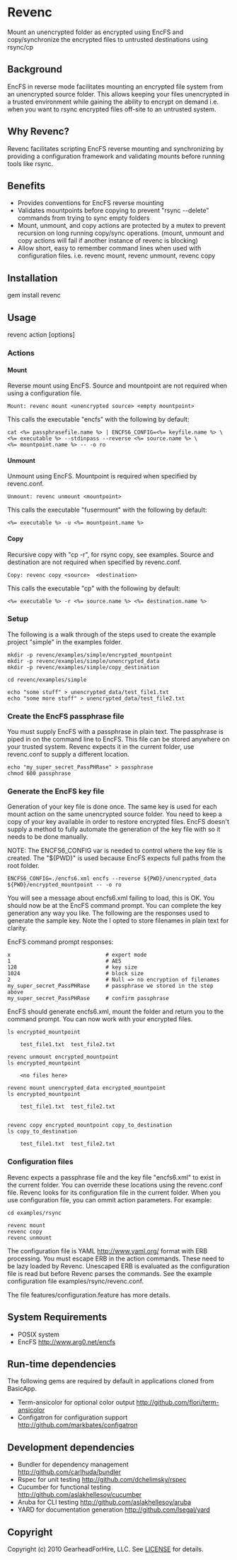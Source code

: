 Revenc
======

Mount an unencrypted folder as encrypted using EncFS and copy/synchronize the 
encrypted files to untrusted destinations using rsync/cp

Background
----------

EncFS in reverse mode facilitates mounting an encrypted file system 
from an unencrypted source folder.  This allows keeping your files unencrypted 
in a trusted environment while gaining the ability to encrypt on demand 
i.e. when you want to rsync encrypted files off-site to an untrusted system.

Why Revenc?
-----------

Revenc facilitates scripting EncFS reverse mounting and synchronizing by 
providing a configuration framework and validating mounts before running tools 
like rsync.

Benefits 
--------

* Provides conventions for EncFS reverse mounting
* Validates mountpoints before copying to prevent "rsync --delete" commands 
  from trying to sync empty folders 
* Mount, unmount, and copy actions are protected by a mutex to prevent 
  recursion on long running copy/sync operations.  (mount, unmount and 
  copy actions will fail if another instance of revenc is blocking)
* Allow short, easy to remember command lines when used with configuration files.
  i.e. revenc mount, revenc unmount, revenc copy

Installation
------------

gem install revenc


Usage
-----

revenc action [options]

### Actions ###

#### Mount ####

Reverse mount using EncFS. Source and mountpoint are not required when
using a configuration file.

    Mount: revenc mount <unencrypted source> <empty mountpoint>

This calls the executable "encfs" with the following by default:

    cat <%= passphrasefile.name %> | ENCFS6_CONFIG=<%= keyfile.name %> \
    <%= executable %> --stdinpass --reverse <%= source.name %> \
    <%= mountpoint.name %> -- -o ro

#### Unmount ####

Unmount using EncFS. Mountpoint is required when specified by revenc.conf.

    Unmount: revenc unmount <mountpoint> 

This calls the executable "fusermount" with the following by default:

    <%= executable %> -u <%= mountpoint.name %>

#### Copy ####

Recursive copy with "cp -r", for rsync copy, see examples.  Source and destination
are not required when specified by revenc.conf.

    Copy: revenc copy <source>  <destination>

This calls the executable "cp" with the following by default:

    <%= executable %> -r <%= source.name %> <%= destination.name %>

### Setup ###

The following is a walk through of the steps used to create the example project
"simple" in the examples folder.

    mkdir -p revenc/examples/simple/encrypted_mountpoint
    mkdir -p revenc/examples/simple/unencrypted_data
    mkdir -p revenc/examples/simple/copy_destination

    cd revenc/examples/simple

    echo "some stuff" > unencrypted_data/test_file1.txt
    echo "some more stuff" > unencrypted_data/test_file2.txt

### Create the EncFS passphrase file ###

You must supply EncFS with a passphrase in plain text. The passphrase is piped in on the command line
to EncFS.  This file can be stored anywhere on your trusted system.  Revenc expects it in the 
current folder, use revenc.conf to supply a different location.

    echo "my_super_secret_PassPHRase" > passphrase
    chmod 600 passphrase

### Generate the EncFS key file ###

Generation of your key file is done once.  The same key is used for each mount action on the same 
unencrypted source folder.  You need to keep a copy of your key available in order to restore encrypted files.
EncFS doesn't supply a method to fully automate the generation of the key file with so it needs 
to be done manually. 

NOTE: The ENCFS6_CONFIG var is needed to control where the key file is created.  The "${PWD}" is 
used because EncFS expects full paths from the root folder.

    ENCFS6_CONFIG=./encfs6.xml encfs --reverse ${PWD}/unencrypted_data  ${PWD}/encrypted_mountpoint -- -o ro

You will see a message about encfs6.xml failing to load, this is OK.  You should now be at the EncFS
command prompt.  You can complete the key generation any way you like.  The following are the responses
used to generate the sample key.  Note the I opted to store filenames in plain text for clarity.

EncFS command prompt responses:
    
    x                              # expert mode
    1                              # AES
    128                            # key size
    1024                           # block size
    2                              # Null => no encryption of filenames 
    my_super_secret_PassPHRase     # passphrase we stored in the step above
    my_super_secret_PassPHRase     # confirm passphrase


EncFS should generate encfs6.xml, mount the folder and return you to the command prompt. You can 
now work with your encrypted files.

    ls encrypted_mountpoint

        test_file1.txt  test_file2.txt

    revenc unmount encrypted_mountpoint
    ls encrypted_mountpoint
       
        <no files here>

    revenc mount unencrypted_data encrypted_mountpoint
    ls encrypted_mountpoint

        test_file1.txt  test_file2.txt


    revenc copy encrypted_mountpoint copy_to_destination
    ls copy_to_destination

        test_file1.txt  test_file2.txt


### Configuration files ###

Revenc expects a passphrase file and the key file "encfs6.xml" to exist in the
current folder.  You can override these locations using the revenc.conf file.  Revenc
looks for its configuration file in the current folder. When you use configuration file,
you can ommit action parameters. For example:

    cd examples/rsync

    revenc mount
    revenc copy
    revenc unmount

The configuration file is YAML http://www.yaml.org/ format with ERB processing. You must
escape ERB in the action commands.  These need to be lazy loaded by Revenc. Unescaped 
ERB is evaluated as the configuration file is read but before Revenc parses the commands.
See the example configuration file examples/rsync/revenc.conf.

The file features/configuration.feature has more details.


System Requirements 
-------------------

* POSIX system
* EncFS http://www.arg0.net/encfs 


Run-time dependencies 
---------------------
The following gems are required by default in applications cloned from BasicApp.

* Term-ansicolor for optional color output <http://github.com/flori/term-ansicolor>
* Configatron for configuration support <http://github.com/markbates/configatron>


Development dependencies
------------------------

* Bundler for dependency management <http://github.com/carlhuda/bundler>
* Rspec for unit testing <http://github.com/dchelimsky/rspec>
* Cucumber for functional testing <http://github.com/aslakhellesoy/cucumber>
* Aruba for CLI testing <http://github.com/aslakhellesoy/aruba>
* YARD for documentation generation <http://github.com/lsegal/yard>


Copyright
---------

Copyright (c) 2010 GearheadForHire, LLC. See [LICENSE](LICENSE) for details.
